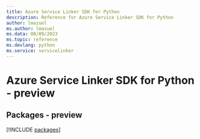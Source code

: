 ```yaml
---
title: Azure Service Linker SDK for Python
description: Reference for Azure Service Linker SDK for Python
author: lmazuel
ms.author: lmazuel
ms.data: 08/09/2023
ms.topic: reference
ms.devlang: python
ms.service: servicelinker
---
```

# Azure Service Linker SDK for Python - preview
## Packages - preview
[!INCLUDE [packages](service-linker-index.md)]